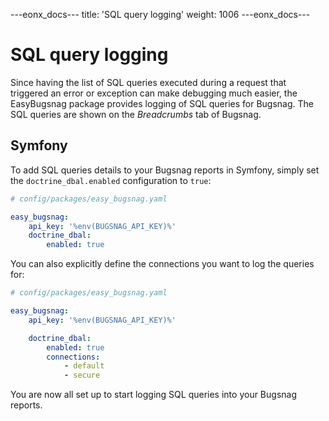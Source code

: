 ---eonx_docs---
title: 'SQL query logging'
weight: 1006
---eonx_docs---

# SQL query logging

Since having the list of SQL queries executed during a request that triggered an error or exception can make debugging
much easier, the EasyBugsnag package provides logging of SQL queries for Bugsnag. The SQL queries are shown on the
*Breadcrumbs* tab of Bugsnag.

## Symfony

To add SQL queries details to your Bugsnag reports in Symfony, simply set the `doctrine_dbal.enabled` configuration to
`true`:

```yaml
# config/packages/easy_bugsnag.yaml

easy_bugsnag:
    api_key: '%env(BUGSNAG_API_KEY)%'
    doctrine_dbal:
        enabled: true
```

You can also explicitly define the connections you want to log the queries for:

```yaml
# config/packages/easy_bugsnag.yaml

easy_bugsnag:
    api_key: '%env(BUGSNAG_API_KEY)%'

    doctrine_dbal:
        enabled: true
        connections:
            - default
            - secure
```

You are now all set up to start logging SQL queries into your Bugsnag reports.
